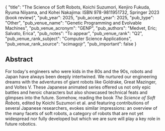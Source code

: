 {
  "title": "The Science of Soft Robots, Koichi Suzumori, Kenjiro Fukuda, Ryuma Niiyama, and Kohei Nakajima: ISBN 978-9811951732, Springer 2023 (book review)",
  "pub_year": 2025,
  "pub_accept_year": 2025,
  "pub_type": "Other",
  "pub_venue_name": "Genetic Programming and Evolvable Machines",
  "pub_venue_acronym": "GENP",
  "pub_authors": "Medvet, Eric; Salvato, Erica",
  "pub_notes": "To appear",
  "pub_venue_rank": "Q2",
  "pub_venue_rank_subject": "Computer Science Applications",
  "pub_venue_rank_source": "scimagojr",
  "pub_important": false
}

## Abstract
For today's engineers who were kids in the 80s and the 90s, robots and Japan have always been deeply intertwined. We nurtured our engineering dreams with the adventures of giant robots like Goldrake, Great Mazinger, and Voltes V. These Japanese animated series offered us not only epic battles and heroic characters but also showcased technical feats and glimpses into the future. Somehow, reading the book *The Science of Soft Robots*, edited by Koichi Suzumori et al. and featuring contributions of several Japanese researchers, evokes similar impressions: an overview of the many facets of soft robots, a category of robots that are not yet widespread nor fully developed but which we are sure will play a key role in future robotics.

